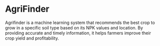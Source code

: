 # AgriFinder
Agrifinder is a machine learning system that recommends the best crop to grow in a specific soil type based on its NPK values and location. By providing accurate and timely information, it helps farmers improve their crop yield and profitability.
